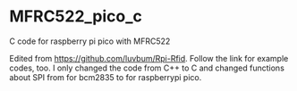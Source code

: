 # MFRC522_pico_c
C code for raspberry pi pico with MFRC522 

Edited from https://github.com/luvbum/Rpi-Rfid.
Follow the link for example codes, too. I only changed the code from C++ to C and changed functions about SPI from for bcm2835 to for raspberrypi pico.
